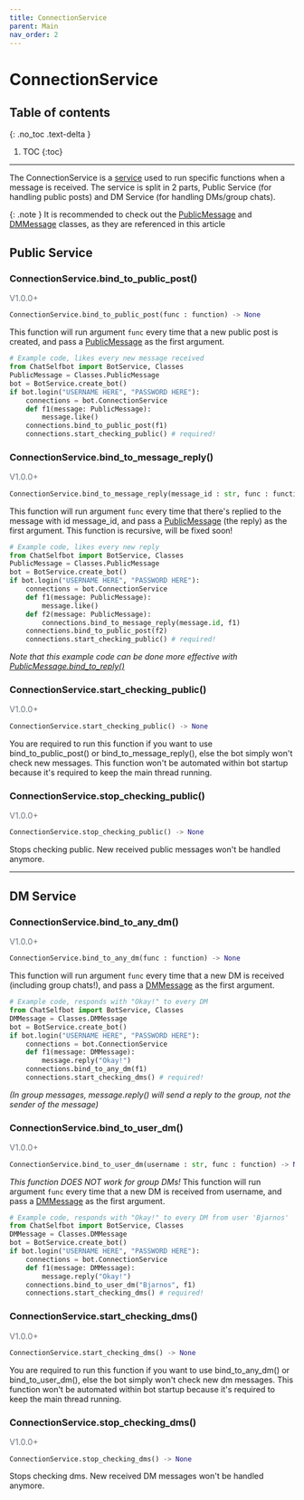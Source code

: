 ```yaml
---
title: ConnectionService
parent: Main
nav_order: 2
---
```


# ConnectionService

## Table of contents
{: .no_toc .text-delta }

1. TOC
{:toc}

---

The ConnectionService is a [service](/docs/Services/index.md) used to run specific functions when a message is received.
The service is split in 2 parts, Public Service (for handling public posts) and DM Service (for handling DMs/group chats).

{: .note }
It is recommended to check out the [PublicMessage](/docs/Classes/PublicMessage) and [DMMessage](/docs/Classes/DMMessage) classes, as they are referenced in this article

## Public Service
### ConnectionService.bind_to_public_post()
<p style="font-size: 0.9rem; color: #6c757d;">V1.0.0+</p>

```py
ConnectionService.bind_to_public_post(func : function) -> None
```
This function will run argument `func` every time that a new public post is created, and pass a [PublicMessage](/docs/Classes/PublicMessage) as the first argument.
```py
# Example code, likes every new message received
from ChatSelfbot import BotService, Classes
PublicMessage = Classes.PublicMessage
bot = BotService.create_bot()
if bot.login("USERNAME HERE", "PASSWORD HERE"):
    connections = bot.ConnectionService
    def f1(message: PublicMessage):
        message.like()
    connections.bind_to_public_post(f1)
    connections.start_checking_public() # required!
```

### ConnectionService.bind_to_message_reply()
<p style="font-size: 0.9rem; color: #6c757d;">V1.0.0+</p>

```py
ConnectionService.bind_to_message_reply(message_id : str, func : function) -> None
```
This function will run argument `func` every time that there's replied to the message with id message_id, and pass a [PublicMessage](/docs/Classes/PublicMessage) (the reply) as the first argument. This function is recursive, will be fixed soon!
```py
# Example code, likes every new reply
from ChatSelfbot import BotService, Classes
PublicMessage = Classes.PublicMessage
bot = BotService.create_bot()
if bot.login("USERNAME HERE", "PASSWORD HERE"):
    connections = bot.ConnectionService
    def f1(message: PublicMessage):
        message.like()
    def f2(message: PublicMessage):
        connections.bind_to_message_reply(message.id, f1)
    connections.bind_to_public_post(f2)
    connections.start_checking_public() # required!
```
*Note that this example code can be done more effective with [PublicMessage.bind_to_reply()](https://docs.bjarnos.dev/docs/Classes/PublicMessage.html#bind_to_reply)*

### ConnectionService.start_checking_public()
<p style="font-size: 0.9rem; color: #6c757d;">V1.0.0+</p>

```py
ConnectionService.start_checking_public() -> None
```
You are required to run this function if you want to use bind_to_public_post() or bind_to_message_reply(), else the bot simply won't check new messages. This function won't be automated within bot startup because it's required to keep the main thread running.

### ConnectionService.stop_checking_public()
<p style="font-size: 0.9rem; color: #6c757d;">V1.0.0+</p>

```py
ConnectionService.stop_checking_public() -> None
```
Stops checking public. New received public messages won't be handled anymore.

---

## DM Service
### ConnectionService.bind_to_any_dm()
<p style="font-size: 0.9rem; color: #6c757d;">V1.0.0+</p>

```py
ConnectionService.bind_to_any_dm(func : function) -> None
```
This function will run argument `func` every time that a new DM is received (including group chats!), and pass a [DMMessage](/docs/Classes/DMMessage) as the first argument.
```py
# Example code, responds with "Okay!" to every DM
from ChatSelfbot import BotService, Classes
DMMessage = Classes.DMMessage
bot = BotService.create_bot()
if bot.login("USERNAME HERE", "PASSWORD HERE"):
    connections = bot.ConnectionService
    def f1(message: DMMessage):
        message.reply("Okay!")
    connections.bind_to_any_dm(f1)
    connections.start_checking_dms() # required!
```
*(In group messages, message.reply() will send a reply to the group, not the sender of the message)*

### ConnectionService.bind_to_user_dm()
<p style="font-size: 0.9rem; color: #6c757d;">V1.0.0+</p>

```py
ConnectionService.bind_to_user_dm(username : str, func : function) -> None
```
*This function DOES NOT work for group DMs!*
This function will run argument `func` every time that a new DM is received from username, and pass a [DMMessage](/docs/Classes/DMMessage) as the first argument.
```py
# Example code, responds with "Okay!" to every DM from user 'Bjarnos'
from ChatSelfbot import BotService, Classes
DMMessage = Classes.DMMessage
bot = BotService.create_bot()
if bot.login("USERNAME HERE", "PASSWORD HERE"):
    connections = bot.ConnectionService
    def f1(message: DMMessage):
        message.reply("Okay!")
    connections.bind_to_user_dm("Bjarnos", f1)
    connections.start_checking_dms() # required!
```

### ConnectionService.start_checking_dms()
<p style="font-size: 0.9rem; color: #6c757d;">V1.0.0+</p>

```py
ConnectionService.start_checking_dms() -> None
```
You are required to run this function if you want to use bind_to_any_dm() or bind_to_user_dm(), else the bot simply won't check new dm messages. This function won't be automated within bot startup because it's required to keep the main thread running.

### ConnectionService.stop_checking_dms()
<p style="font-size: 0.9rem; color: #6c757d;">V1.0.0+</p>

```py
ConnectionService.stop_checking_dms() -> None
```
Stops checking dms. New received DM messages won't be handled anymore.
